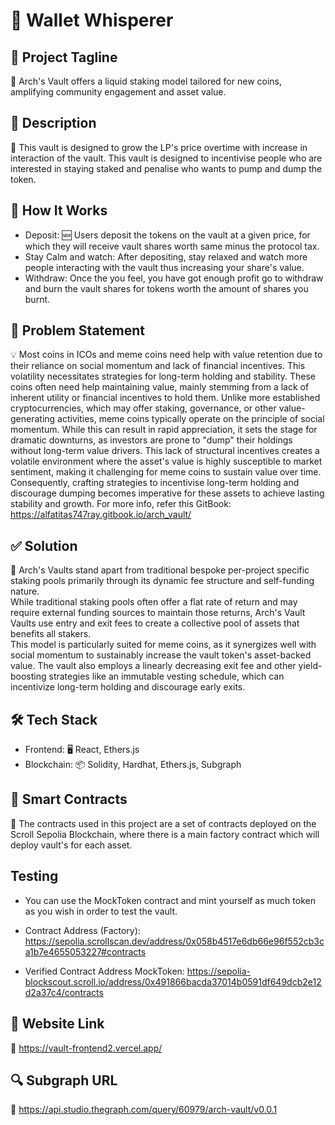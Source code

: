 # 🤖 Wallet Whisperer
## 🌟 Project Tagline
🔗 Arch's Vault offers a liquid staking model tailored for new coins, amplifying community engagement and asset value.

## 📄 Description
🚀 This vault is designed to grow the LP's price overtime with increase in interaction of the vault. This vault is designed to incentivise people who are interested in staying staked and penalise who wants to pump and dump the token.

## 🚀 How It Works
- Deposit: 🆕 Users deposit the tokens on the vault at a given price, for which they will receive vault shares worth same minus the protocol tax.
- Stay Calm and watch: After depositing, stay relaxed and watch more people interacting with the vault thus increasing your share's value.
- Withdraw: Once the you feel, you have got enough profit go to withdraw and burn the vault shares for tokens worth the amount of shares you burnt.
## 🤔 Problem Statement
💡 Most coins in ICOs and meme coins need help with value retention due to their reliance on social momentum and lack of financial incentives. This volatility necessitates strategies for long-term holding and stability.
These coins often need help maintaining value, mainly stemming from a lack of inherent utility or financial incentives to hold them. Unlike more established cryptocurrencies, which may offer staking, governance, or other value-generating activities, meme coins typically operate on the principle of social momentum. 
While this can result in rapid appreciation, it sets the stage for dramatic downturns, as investors are prone to "dump" their holdings without long-term value drivers. 
This lack of structural incentives creates a volatile environment where the asset's value is highly susceptible to market sentiment, making it challenging for meme coins to sustain value over time. 
Consequently, crafting strategies to incentivise long-term holding and discourage dumping becomes imperative for these assets to achieve lasting stability and growth.
For more info, refer this GitBook:
https://alfatitas747ray.gitbook.io/arch_vault/

## ✅ Solution
🌉 Arch's Vaults stand apart from traditional bespoke per-project specific staking pools primarily through its dynamic fee structure and self-funding nature. 
<br>
While traditional staking pools often offer a flat rate of return and may require external funding sources to maintain those returns, Arch's Vault Vaults use entry and exit fees to create a collective pool of assets that benefits all stakers. 
<br>
This model is particularly suited for meme coins, as it synergizes well with social momentum to sustainably increase the vault token's asset-backed value. The vault also employs a linearly decreasing exit fee and other yield-boosting strategies like an immutable vesting schedule, which can incentivize long-term holding and discourage early exits.

## 🛠 Tech Stack
- Frontend: 🖥 React, Ethers.js
- Blockchain: 📦 Solidity, Hardhat, Ethers.js, Subgraph
## 📜 Smart Contracts
🔗 The contracts used in this project are a set of contracts deployed on the Scroll Sepolia Blockchain, where there is a main factory contract which will deploy vault's for each asset.
## Testing
- You can use the MockToken contract and mint yourself as much token as you wish in order to test the vault.

- Contract Address (Factory): https://sepolia.scrollscan.dev/address/0x058b4517e6db66e96f552cb3ca1b7e4655053227#contracts
- Verified Contract Address MockToken: https://sepolia-blockscout.scroll.io/address/0x491866bacda37014b0591df649dcb2e12d2a37c4/contracts
## 🤖 Website Link
🔗 https://vault-frontend2.vercel.app/

## 🔍 Subgraph URL
🔗 https://api.studio.thegraph.com/query/60979/arch-vault/v0.0.1